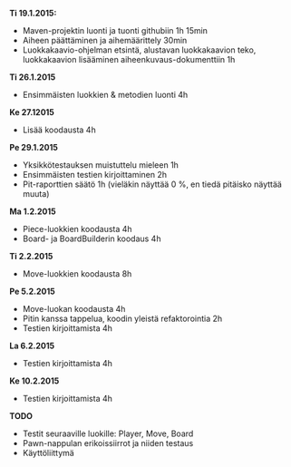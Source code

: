 **Ti 19.1.2015:**
* Maven-projektin luonti ja tuonti githubiin 1h 15min
* Aiheen päättäminen ja aihemäärittely 30min
* Luokkakaavio-ohjelman etsintä, alustavan luokkakaavion teko, luokkakaavion lisääminen aiheenkuvaus-dokumenttiin 1h

**Ti 26.1.2015**
* Ensimmäisten luokkien & metodien luonti 4h

**Ke 27.12015**
* Lisää koodausta 4h

**Pe 29.1.2015**
* Yksikkötestauksen muistuttelu mieleen 1h
* Ensimmäisten testien kirjoittaminen 2h
* Pit-raporttien säätö 1h (vieläkin näyttää 0 %, en tiedä pitäisko näyttää muuta)

**Ma 1.2.2015**
* Piece-luokkien koodausta 4h
* Board- ja BoardBuilderin koodaus 4h

**Ti 2.2.2015**
* Move-luokkien koodausta 8h

**Pe 5.2.2015**
* Move-luokan koodausta 4h
* Pitin kanssa tappelua, koodin yleistä refaktorointia 2h
* Testien kirjoittamista 4h

**La 6.2.2015**
* Testien kirjoittamista 4h

**Ke 10.2.2015**
* Testien kirjoittamista 4h

**TODO**
* Testit seuraaville luokille: Player, Move, Board
* Pawn-nappulan erikoissiirrot ja niiden testaus
* Käyttöliittymä
